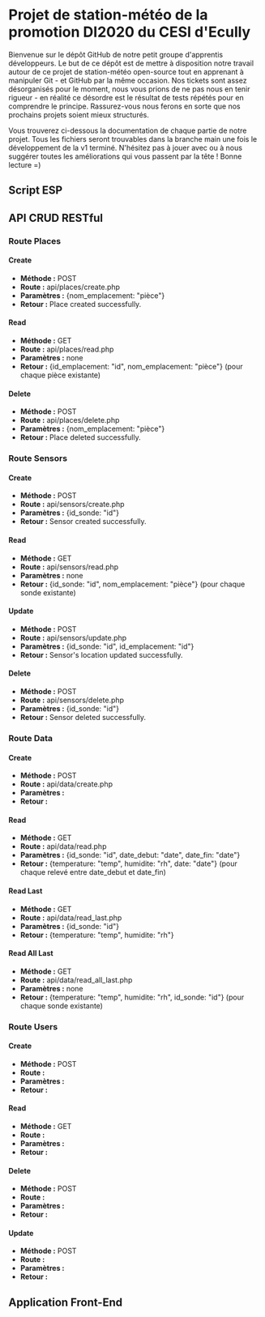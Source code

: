 <h1>Projet de station-météo de la promotion DI2020 du CESI d'Ecully</h1>
<p>Bienvenue sur le dépôt GitHub de notre petit groupe d'apprentis développeurs. Le but de ce dépôt est de mettre à disposition notre travail autour de ce projet de station-météo open-source tout en apprenant à manipuler Git - et GitHub par la même occasion. Nos tickets sont assez désorganisés pour le moment, nous vous prions de ne pas nous en tenir rigueur - en réalité ce désordre est le résultat de tests répétés pour en comprendre le principe. Rassurez-vous nous ferons en sorte que nos prochains projets soient mieux structurés.</p>

<p>Vous trouverez ci-dessous la documentation de chaque partie de notre projet. Tous les fichiers seront trouvables dans la branche main une fois le développement de la v1 terminé. N'hésitez pas à jouer avec ou à nous suggérer toutes les améliorations qui vous passent par la tête ! Bonne lecture =)</p>

<h2>Script ESP</h2>

<h2>API CRUD RESTful</h2>

<h3>Route Places</h3>

<h4>Create</h4>

<ul>
  <li><strong>Méthode :</strong> POST</li>
  <li><strong>Route :</strong> api/places/create.php</li>
  <li><strong>Paramètres :</strong> {nom_emplacement: "pièce"}</li>
  <li><strong>Retour :</strong> Place created successfully.</li>
</ul>

<h4>Read</h4>

<ul>
  <li><strong>Méthode :</strong> GET</li>
  <li><strong>Route :</strong> api/places/read.php</li>
  <li><strong>Paramètres :</strong> none</li>
  <li><strong>Retour :</strong> {id_emplacement: "id", nom_emplacement: "pièce"} (pour chaque pièce existante)</li>
</ul>

<h4>Delete</h4>

<ul>
  <li><strong>Méthode :</strong> POST</li>
  <li><strong>Route :</strong> api/places/delete.php</li>
  <li><strong>Paramètres :</strong> {nom_emplacement: "pièce"}</li>
  <li><strong>Retour :</strong> Place deleted successfully.</li>
</ul>

<h3>Route Sensors</h3>

<h4>Create</h4>

<ul>
  <li><strong>Méthode :</strong> POST</li>
  <li><strong>Route :</strong> api/sensors/create.php</li>
  <li><strong>Paramètres :</strong> {id_sonde: "id"}</li>
  <li><strong>Retour :</strong> Sensor created successfully.</li>
</ul>

<h4>Read</h4>

<ul>
  <li><strong>Méthode :</strong> GET</li>
  <li><strong>Route :</strong> api/sensors/read.php</li>
  <li><strong>Paramètres :</strong> none</li>
  <li><strong>Retour :</strong> {id_sonde: "id", nom_emplacement: "pièce"} (pour chaque sonde existante)</li>
</ul>

<h4>Update</h4>

<ul>
  <li><strong>Méthode :</strong> POST</li>
  <li><strong>Route :</strong> api/sensors/update.php</li>
  <li><strong>Paramètres :</strong> {id_sonde: "id", id_emplacement: "id"}</li>
  <li><strong>Retour :</strong> Sensor's location updated successfully.</li>
</ul>

<h4>Delete</h4>

<ul>
  <li><strong>Méthode :</strong> POST</li>
  <li><strong>Route :</strong> api/sensors/delete.php</li>
  <li><strong>Paramètres :</strong> {id_sonde: "id"}</li>
  <li><strong>Retour :</strong> Sensor deleted successfully.</li>
</ul>

<h3>Route Data</h3>

<h4>Create</h4>

<ul>
  <li><strong>Méthode :</strong> POST</li>
  <li><strong>Route :</strong> api/data/create.php</li>
  <li><strong>Paramètres :</strong> </li>
  <li><strong>Retour :</strong> </li>
</ul>

<h4>Read</h4>

<ul>
  <li><strong>Méthode :</strong> GET</li>
  <li><strong>Route :</strong> api/data/read.php</li>
  <li><strong>Paramètres :</strong> {id_sonde: "id", date_debut: "date", date_fin: "date"}</li>
  <li><strong>Retour :</strong> {temperature: "temp", humidite: "rh", date: "date"} (pour chaque relevé entre date_debut et date_fin)</li>
</ul>

<h4>Read Last</h4>

<ul>
  <li><strong>Méthode :</strong> GET</li>
  <li><strong>Route :</strong> api/data/read_last.php</li>
  <li><strong>Paramètres :</strong> {id_sonde: "id"}</li>
  <li><strong>Retour :</strong> {temperature: "temp", humidite: "rh"}</li>
</ul>

<h4>Read All Last</h4>

<ul>
  <li><strong>Méthode :</strong> GET</li>
  <li><strong>Route :</strong> api/data/read_all_last.php</li>
  <li><strong>Paramètres :</strong> none</li>
  <li><strong>Retour :</strong> {temperature: "temp", humidite: "rh", id_sonde: "id"} (pour chaque sonde existante)</li>
</ul>

<h3>Route Users</h3>

<h4>Create</h4>

<ul>
  <li><strong>Méthode :</strong> POST</li>
  <li><strong>Route :</strong> </li>
  <li><strong>Paramètres :</strong> </li>
  <li><strong>Retour :</strong> </li>
</ul>

<h4>Read</h4>

<ul>
  <li><strong>Méthode :</strong> GET</li>
  <li><strong>Route :</strong> </li>
  <li><strong>Paramètres :</strong> </li>
  <li><strong>Retour :</strong> </li>
</ul>

<h4>Delete</h4>

<ul>
  <li><strong>Méthode :</strong> POST</li>
  <li><strong>Route :</strong> </li>
  <li><strong>Paramètres :</strong> </li>
  <li><strong>Retour :</strong> </li>
</ul>

<h4>Update</h4>

<ul>
  <li><strong>Méthode :</strong> POST</li>
  <li><strong>Route :</strong> </li>
  <li><strong>Paramètres :</strong> </li>
  <li><strong>Retour :</strong> </li>
</ul>

<h2>Application Front-End</h2>
